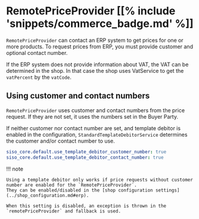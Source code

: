 # RemotePriceProvider [[% include 'snippets/commerce_badge.md' %]]

`RemotePriceProvider` can contact an ERP system to get prices for one or more products.
To request prices from ERP, you must provide customer and optional contact number.

If the ERP system does not provide information about VAT, the VAT can be determined in the shop.
In that case the shop uses VatService to get the `vatPercent` by the `vatCode`.

## Using customer and contact numbers

`RemotePriceProvider` uses customer and contact numbers from the price request.
If they are not set, it uses the numbers set in the Buyer Party.

If neither customer nor contact number are set, and template debitor is enabled in the configuration,
`StandardTemplateDebitorService` determines the customer and/or contact number to use.

``` yaml
siso_core.default.use_template_debitor_customer_number: true
siso_core.default.use_template_debitor_contact_number: true
```

!!! note

    Using a template debitor only works if price requests without customer number are enabled for the `RemotePriceProvider`.
    They can be enabled/disabled in the [shop configuration settings](../shop_configuration.md#erp).

    When this setting is disabled, an exception is thrown in the `remotePriceProvider` and fallback is used.
